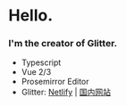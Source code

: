 # Hello.

### I'm the creator of Glitter.

- Typescript
- Vue 2/3
- Prosemirror Editor
- Glitter: [Netlify](https://glitter-work.netlify.app/) | [国内网站](https://glitter-5g2wqb7gd1e49cc0-1259330986.ap-shanghai.app.tcloudbase.com/)
